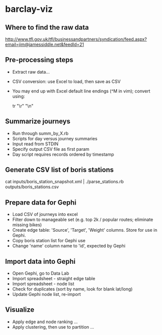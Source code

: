 barclay-viz
===========

## Where to find the raw data

http://www.tfl.gov.uk/tfl/businessandpartners/syndication/feed.aspx?email=jim@jamessiddle.net&feedId=21

## Pre-processing steps

- Extract raw data...
- CSV conversion: use Excel to load, then save as CSV
- You may end up with Excel default line endings (^M in vim); convert using:

    tr "\r" "\n"  

## Summarize journeys

- Run through summ_by_X.rb
- Scripts for day versus journey summaries
- Input read from STDIN
- Specify output CSV file as first param
- Day script requires records ordered by timestamp

## Generate CSV list of boris stations

cat inputs/boris_station_snapshot.xml | ./parse_stations.rb outputs/boris_stations.csv

## Prepare data for Gephi

- Load CSV of journeys into excel
- Filter down to manageable set (e.g. top 2k / popular routes; eliminate missing bikes)
- Create edge table: 'Source', 'Target', 'Weight' columns. Store for use in Gephi.
- Copy boris station list for Gephi use
- Change 'name' column name to 'id', expected by Gephi 


## Import data into Gephi

- Open Gephi, go to Data Lab
- Import spreadsheet - straight edge table
- Import spreadsheet - node list
- Check for duplicates (sort by name, look for blank lat/long)
- Update Gephi node list, re-import

## Visualize

- Apply edge and node ranking ...
- Apply clustering, then use to partition ...

